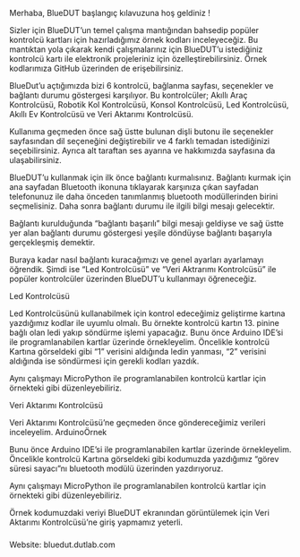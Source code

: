 Merhaba, BlueDUT başlangıç kılavuzuna hoş geldiniz !


Sizler için BlueDUT’un temel çalışma mantığından bahsedip popüler kontrolcü kartları için hazırladığımız örnek kodları inceleyeceğiz. Bu mantıktan yola çıkarak kendi çalışmalarınız için BlueDUT’u istediğiniz kontrolcü kartı ile elektronik projeleriniz için özelleştirebilirsiniz. Örnek kodlarımıza GitHub üzerinden de erişebilirsiniz.


BlueDut’u açtığımızda bizi 6 kontrolcü, bağlanma sayfası, seçenekler ve bağlantı durumu göstergesi karşılıyor. Bu kontrolcüler; Akıllı Araç Kontrolcüsü, Robotik Kol Kontrolcüsü, Konsol Kontrolcüsü, Led Kontrolcüsü, Akıllı Ev Kontrolcüsü ve Veri Aktarımı Kontrolcüsü.


Kullanıma geçmeden önce sağ üstte bulunan dişli butonu ile  seçenekler sayfasından dil seçeneğini değiştirebilir ve 4 farklı temadan istediğinizi seçebilirsiniz. Ayrıca alt taraftan ses ayarına ve hakkımızda sayfasına da ulaşabilirsiniz.


BlueDUT’u kullanmak için ilk önce bağlantı kurmalısınız. Bağlantı kurmak için ana sayfadan Bluetooth ikonuna tıklayarak karşınıza çıkan sayfadan telefonunuz ile daha önceden tanımlanmış bluetooth modüllerinden birini seçmelisiniz. Daha sonra bağlantı durumu ile ilgili bilgi mesajı gelecektir.


Bağlantı kurulduğunda “bağlantı başarılı”  bilgi mesajı geldiyse ve sağ üstte yer alan bağlantı durumu göstergesi yeşile döndüyse bağlantı başarıyla gerçekleşmiş demektir.
 
Buraya kadar nasıl bağlantı kuracağımızı ve genel ayarları ayarlamayı öğrendik. Şimdi ise “Led Kontrolcüsü” ve “Veri Aktrarımı Kontrolcüsü” ile popüler kontrolcüler üzerinden BlueDUT’u kullanmayı öğreneceğiz. 



Led Kontrolcüsü


Led Kontrolcüsünü kullanabilmek için kontrol edeceğimiz geliştirme kartına yazdığımız kodlar ile uyumlu olmalı. Bu örnekte kontrolcü kartın 13. pinine bağlı olan ledi yakıp söndürme işlemi yapacağız. Bunu önce Arduino IDE’si ile programlanabilen kartlar üzerinde örnekleyelim. Öncelikle kontrolcü Kartına görseldeki gibi “1” verisini aldığında ledin yanması, “2” verisini aldığında ise söndürmesi için gerekli kodları yazdık. 


Aynı çalışmayı MicroPython ile programlanabilen kontrolcü kartlar için örnekteki gibi düzenleyebiliriz.


Veri Aktarımı Kontrolcüsü


Veri Aktarımı Kontrolcüsü’ne geçmeden önce göndereceğimiz verileri inceleyelim. ArduinoÖrnek 

Bunu önce Arduino IDE’si ile programlanabilen kartlar üzerinde örnekleyelim. Öncelikle kontrolcü Kartına görseldeki gibi kodumuzda yazdığımız “görev süresi sayacı”nı bluetooth modülü üzerinden yazdırıyoruz.


Aynı çalışmayı MicroPython ile programlanabilen kontrolcü kartlar için örnekteki gibi düzenleyebiliriz.

Örnek kodumuzdaki veriyi BlueDUT ekranından görüntülemek için Veri Aktarımı Kontrolcüsü’ne giriş yapmamız yeterli.
###
Website: bluedut.dutlab.com

